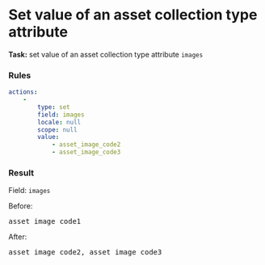 [comment]: <> (This file is auto-generated based on example-provider.)
# Set value of an asset collection type attribute

**Task:** set value of an asset collection type attribute `images`

### Rules

```yaml
actions:
    -
        type: set
        field: images
        locale: null
        scope: null
        value:
            - asset_image_code2
            - asset_image_code3
```

### Result

Field: `images`

Before: <pre>asset_image_code1</pre>

After: <pre>asset_image_code2, asset_image_code3</pre>
